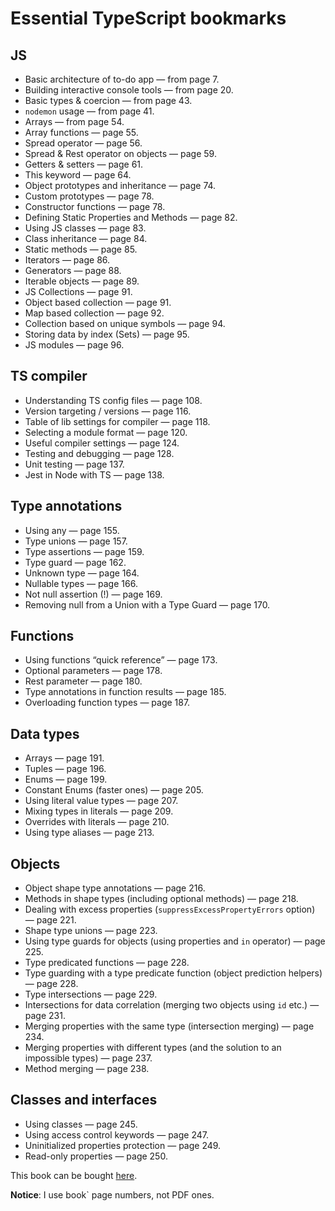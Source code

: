 # Essential TypeScript bookmarks

## JS

- Basic architecture of to-do app — from page 7.
- Building interactive console tools — from page 20.
- Basic types & coercion — from page 43.
- `nodemon` usage — from page 41.
- Arrays — from page 54.
- Array functions — page 55.
- Spread operator — page 56.
- Spread & Rest operator on objects — page 59.
- Getters & setters — page 61.
- This keyword — page 64.
- Object prototypes and inheritance — page 74.
- Custom prototypes — page 78.
- Constructor functions — page 78.
- Defining Static Properties and Methods — page 82.
- Using JS classes — page 83.
- Class inheritance — page 84.
- Static methods — page 85.
- Iterators — page 86.
- Generators — page 88.
- Iterable objects — page 89.
- JS Collections — page 91.
- Object based collection — page 91.
- Map based collection — page 92.
- Collection based on unique symbols — page 94.
- Storing data by index (Sets) — page 95.
- JS modules — page 96.

## TS compiler

- Understanding TS config files — page 108.
- Version targeting / versions — page 116.
- Table of lib settings for compiler — page 118.
- Selecting a module format — page 120.
- Useful compiler settings — page 124.
- Testing and debugging — page 128.
- Unit testing — page 137.
- Jest in Node with TS — page 138.

## Type annotations

- Using any — page 155.
- Type unions — page 157.
- Type assertions — page 159.
- Type guard — page 162.
- Unknown type — page 164.
- Nullable types — page 166.
- Not null assertion (!) — page 169.
- Removing null from a Union with a Type Guard — page 170.

## Functions

- Using functions “quick reference” — page 173.
- Optional parameters — page 178.
- Rest parameter — page 180.
- Type annotations in function results — page 185.
- Overloading function types — page 187.

## Data types

- Arrays — page 191.
- Tuples — page 196.
- Enums — page 199.
- Constant Enums (faster ones) — page 205.
- Using literal value types — page 207.
- Mixing types in literals — page 209.
- Overrides with literals — page 210.
- Using type aliases — page 213.

## Objects

- Object shape type annotations — page 216.
- Methods in shape types (including optional methods) — page 218.
- Dealing with excess properties (`suppressExcessPropertyErrors` option) — page 221.
- Shape type unions — page 223.
- Using type guards for objects (using properties and `in` operator) — page 225.
- Type predicated functions — page 228.
- Type guarding with a type predicate function (object prediction helpers) — page 228.
- Type intersections — page 229.
- Intersections for data correlation (merging two objects using `id` etc.) — page 231.
- Merging properties with the same type (intersection merging) — page 234.
- Merging properties with different types (and the solution to an impossible types) — page 237.
- Method merging — page 238.


## Classes and interfaces

- Using classes — page 245.
- Using access control keywords — page 247.
- Uninitialized properties protection — page 249.
- Read-only properties — page 250.

This book can be bought [here](https://www.apress.com/gp/book/9781484270103).

**Notice**: I use book` page numbers, not PDF ones.
